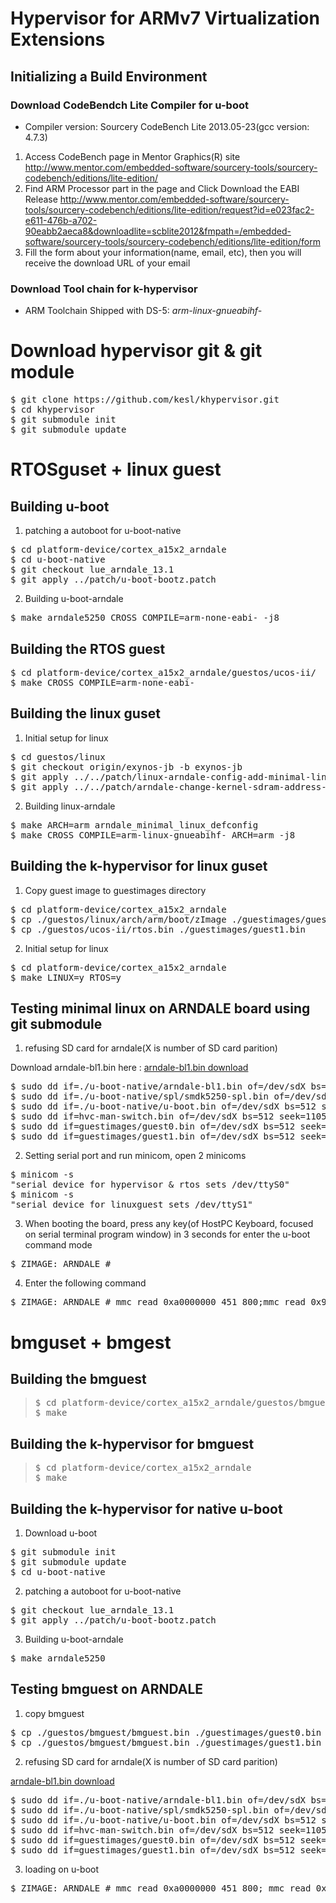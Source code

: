 # Hypervisor for ARMv7 Virtualization Extensions

## Initializing a Build Environment

### Download CodeBendch Lite Compiler for u-boot

- Compiler version: Sourcery CodeBench Lite 2013.05-23(gcc version: 4.7.3)

1. Access CodeBench page in Mentor Graphics(R) site
    http://www.mentor.com/embedded-software/sourcery-tools/sourcery-codebench/editions/lite-edition/
2. Find ARM Processor part in the page and Click Download the EABI Release
    http://www.mentor.com/embedded-software/sourcery-tools/sourcery-codebench/editions/lite-edition/request?id=e023fac2-e611-476b-a702-90eabb2aeca8&downloadlite=scblite2012&fmpath=/embedded-software/sourcery-tools/sourcery-codebench/editions/lite-edition/form
3. Fill the form about your information(name, email, etc), then you will receive the download URL of your email

### Download Tool chain for k-hypervisor
- ARM Toolchain Shipped with DS-5: <i>arm-linux-gnueabihf-</i>

# Download hypervisor git & git module
<pre>
$ git clone https://github.com/kesl/khypervisor.git
$ cd khypervisor
$ git submodule init
$ git submodule update
</pre>

# RTOSguset + linux guest

## Building u-boot

1. patching a autoboot for u-boot-native
<pre>
$ cd platform-device/cortex_a15x2_arndale
$ cd u-boot-native
$ git checkout lue_arndale_13.1
$ git apply ../patch/u-boot-bootz.patch
</pre>
2. Building u-boot-arndale
<pre>
$ make arndale5250 CROSS_COMPILE=arm-none-eabi- -j8
</pre>

## Building the RTOS guest
<pre>
$ cd platform-device/cortex_a15x2_arndale/guestos/ucos-ii/
$ make CROSS_COMPILE=arm-none-eabi-
</pre>

## Building the linux guset
1. Initial setup for linux
<pre>
$ cd guestos/linux
$ git checkout origin/exynos-jb -b exynos-jb
$ git apply ../../patch/linux-arndale-config-add-minimal-linux-config.patch
$ git apply ../../patch/arndale-change-kernel-sdram-address-uart-port-2-1.patch
</pre>
2. Building linux-arndale
<pre>
$ make ARCH=arm arndale_minimal_linux_defconfig
$ make CROSS_COMPILE=arm-linux-gnueabihf- ARCH=arm -j8
</pre>

## Building the k-hypervisor for linux guset
1. Copy guest image to guestimages directory
<pre>
$ cd platform-device/cortex_a15x2_arndale
$ cp ./guestos/linux/arch/arm/boot/zImage ./guestimages/guest0.bin
$ cp ./guestos/ucos-ii/rtos.bin ./guestimages/guest1.bin
</pre>
2. Initial setup for linux
<pre>
$ cd platform-device/cortex_a15x2_arndale
$ make LINUX=y RTOS=y 
</pre>


## Testing minimal linux on ARNDALE board using git submodule

1. refusing SD card for arndale(X is number of SD card parition)

Download arndale-bl1.bin here : <a href="http://releases.linaro.org/12.12/components/kernel/arndale-bl1/arndale-bl1.bin">arndale-bl1.bin download</a>

<pre>
$ sudo dd if=./u-boot-native/arndale-bl1.bin of=/dev/sdX bs=512 seek=1
$ sudo dd if=./u-boot-native/spl/smdk5250-spl.bin of=/dev/sdX bs=512 seek=17
$ sudo dd if=./u-boot-native/u-boot.bin of=/dev/sdX bs=512 seek=49
$ sudo dd if=hvc-man-switch.bin of=/dev/sdX bs=512 seek=1105
$ sudo dd if=guestimages/guest0.bin of=/dev/sdX bs=512 seek=3153
$ sudo dd if=guestimages/guest1.bin of=/dev/sdX bs=512 seek=2129
</pre>

2. Setting serial port and run minicom, open 2 minicoms
<pre>
$ minicom -s
"serial device for hypervisor & rtos sets /dev/ttyS0"
$ minicom -s
"serial device for linuxguest sets /dev/ttyS1"
</pre>

3. When booting the board, press any key(of HostPC Keyboard, focused on serial terminal program window) in 3 seconds for enter the u-boot command mode
<pre>
$ ZIMAGE: ARNDALE # 
</pre>

4. Enter the following command
<pre>
$ ZIMAGE: ARNDALE # mmc read 0xa0000000 451 800;mmc read 0x90000000 851 400;mmc read 0x80008000 c51 2000;go 0xa000004c
</pre>

# bmguset + bmgest

## Building the bmguest
<blockquote>
<pre>
$ cd platform-device/cortex_a15x2_arndale/guestos/bmguest/
$ make
</pre>
</blockquote>

## Building the k-hypervisor for bmguest
<blockquote>
<pre>
$ cd platform-device/cortex_a15x2_arndale
$ make
</pre>
</blockquote>


## Building the k-hypervisor for native u-boot

1. Download u-boot
<pre>
$ git submodule init
$ git submodule update
$ cd u-boot-native
</pre>
2. patching a autoboot for u-boot-native
<pre>
$ git checkout lue_arndale_13.1
$ git apply ../patch/u-boot-bootz.patch
</pre>
3. Building u-boot-arndale
<pre>
$ make arndale5250
</pre>


## Testing bmguest on ARNDALE 
1. copy bmguest
<pre>
$ cp ./guestos/bmguest/bmguest.bin ./guestimages/guest0.bin
$ cp ./guestos/bmguest/bmguest.bin ./guestimages/guest1.bin
</pre>

2. refusing SD card for arndale(X is number of SD card parition)

<a href="http://releases.linaro.org/12.12/components/kernel/arndale-bl1/arndale-bl1.bin">arndale-bl1.bin download</a>

<pre>
$ sudo dd if=./u-boot-native/arndale-bl1.bin of=/dev/sdX bs=512 seek=1
$ sudo dd if=./u-boot-native/spl/smdk5250-spl.bin of=/dev/sdX bs=512 seek=17
$ sudo dd if=./u-boot-native/u-boot.bin of=/dev/sdX bs=512 seek=49
$ sudo dd if=hvc-man-switch.bin of=/dev/sdX bs=512 seek=1105
$ sudo dd if=guestimages/guest0.bin of=/dev/sdX bs=512 seek=2129
$ sudo dd if=guestimages/guest1.bin of=/dev/sdX bs=512 seek=3153
</pre>

3. loading on u-boot
<pre>
$ ZIMAGE: ARNDALE # mmc read 0xa0000000 451 800; mmc read 0x60000000 851 400; mmc read 0x90000000 851 400; go 0xa000004c
</pre>

